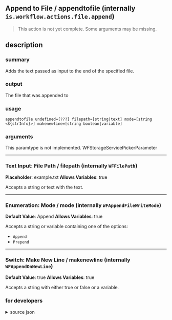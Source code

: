 
## Append to File / appendtofile (internally `is.workflow.actions.file.append`)

> This action is not yet complete. Some arguments may be missing.



## description
### summary
Adds the text passed as input to the end of the specified file.

### output
The file that was appended to

### usage
`appendtofile undefined=[???] filepath=[string|text] mode=[string <${strInfo}>] makenewline=[string boolean|variable]`

### arguments
This paramtype is not implemented. WFStorageServicePickerParameter

---

### Text Input: File Path / filepath (internally `WFFilePath`)
**Placeholder**: example.txt
**Allows Variables**: true


Accepts a string 
or text
with the text.

---

### Enumeration: Mode / mode (internally `WFAppendFileWriteMode`)
**Default Value**: Append
**Allows Variables**: true


Accepts a string 
or variable
containing one of the options:

- `Append`
- `Prepend`

---

### Switch: Make New Line / makenewline (internally `WFAppendOnNewLine`)
**Default Value**: true
**Allows Variables**: true


Accepts a string with either true or false
or a variable.

### for developers

<details><summary>source json</summary>
<p>
```json
{
	"ActionClass": "WFAppendFileAction",
	"ActionKeywords": [
		"add",
		"text",
		"prepend"
	],
	"Category": "Documents",
	"CreationDate": "2017-03-13T05:00:00.000Z",
	"Description": {
		"DescriptionNote": "If no file exists yet at the specified path, a new file will be created. Make sure to include a file extension (usually .txt) at the end of your path.",
		"DescriptionResult": "The file that was appended to",
		"DescriptionSummary": "Adds the text passed as input to the end of the specified file."
	},
	"IconName": "Documents.png",
	"Input": {
		"Multiple": false,
		"Required": true,
		"Types": [
			"WFStringContentItem"
		]
	},
	"Name": "Append to File",
	"Output": {
		"Multiple": false,
		"OutputName": "Append to File",
		"Types": [
			"public.data"
		]
	},
	"Parameters": [
		{
			"AlwaysRequiresServiceResource": true,
			"AlwaysShowsButton": true,
			"Class": "WFStorageServicePickerParameter",
			"Key": "WFFileStorageService",
			"Label": "Service"
		},
		{
			"AutocapitalizationType": "None",
			"Class": "WFTextInputParameter",
			"Description": "The name or path of the file to retrieve. For example, if you are appending a file called “notes.txt” in a folder called “Public”, use “/Public/notes.txt”.",
			"DisableAutocorrection": true,
			"Key": "WFFilePath",
			"KeyboardType": "WebSearch",
			"Label": "File Path",
			"Placeholder": "example.txt",
			"Prefix": "/Shortcuts/",
			"TextAlignment": "Left"
		},
		{
			"Class": "WFEnumerationParameter",
			"DefaultValue": "Append",
			"Items": [
				"Append",
				"Prepend"
			],
			"Key": "WFAppendFileWriteMode",
			"Label": "Mode"
		},
		{
			"Class": "WFSwitchParameter",
			"DefaultValue": true,
			"Key": "WFAppendOnNewLine",
			"Label": "Make New Line"
		}
	],
	"ShortName": "Append to File",
	"Subcategory": "File Storage"
}
```
</p></details>
